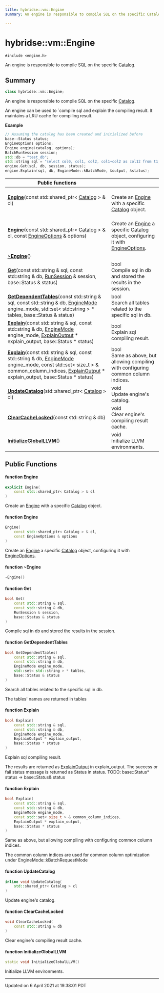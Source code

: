 ```yaml
---
title: hybridse::vm::Engine
summary: An engine is responsible to compile SQL on the specific Catalog. 

---
```

# hybridse::vm::Engine



`#include <engine.h>`

An engine is responsible to compile SQL on the specific [Catalog](/hybridse/usage/api/c++/Classes/classhybridse_1_1vm_1_1_catalog.md). 
## Summary

```cpp
class hybridse::vm::Engine;
```
An engine is responsible to compile SQL on the specific [Catalog](/hybridse/usage/api/c++/Classes/classhybridse_1_1vm_1_1_catalog.md). 

An engine can be used to `compile sql and explain the compiling result. It maintains a LRU cache for compiling result.

**Example**

```cpp
// Assuming the catalog has been created and initialized before
base::Status status;
EngineOptions options;
Engine engine(catalog, options);
BatchRunSession session;
std::db = "test_db";
std::string sql = "select col0, col1, col2, col1+col2 as col12 from t1;";
engine.Get(sql, db, session, status);
engine.Explain(sql, db, EngineMode::kBatchMode, &output, &status);
```


|  Public functions|            |
| -------------- | -------------- |
|**[Engine](/hybridse/usage/api/c++/Classes/classhybridse_1_1vm_1_1_engine.md#function-engine)**(const std::shared_ptr< [Catalog](/hybridse/usage/api/c++/Classes/classhybridse_1_1vm_1_1_catalog.md) > & cl)| <br>Create an [Engine](/hybridse/usage/api/c++/Classes/classhybridse_1_1vm_1_1_engine.md) with a specific [Catalog](/hybridse/usage/api/c++/Classes/classhybridse_1_1vm_1_1_catalog.md) object.  |
|**[Engine](/hybridse/usage/api/c++/Classes/classhybridse_1_1vm_1_1_engine.md#function-engine)**(const std::shared_ptr< [Catalog](/hybridse/usage/api/c++/Classes/classhybridse_1_1vm_1_1_catalog.md) > & cl, const [EngineOptions](/hybridse/usage/api/c++/Classes/classhybridse_1_1vm_1_1_engine_options.md) & options)| <br>Create an [Engine](/hybridse/usage/api/c++/Classes/classhybridse_1_1vm_1_1_engine.md) a specific [Catalog](/hybridse/usage/api/c++/Classes/classhybridse_1_1vm_1_1_catalog.md) object, configuring it with [EngineOptions]().  |
|**[~Engine](/hybridse/usage/api/c++/Classes/classhybridse_1_1vm_1_1_engine.md#function-~engine)**()|  |
|**[Get](/hybridse/usage/api/c++/Classes/classhybridse_1_1vm_1_1_engine.md#function-get)**(const std::string & sql, const std::string & db, [RunSession](/hybridse/usage/api/c++/Classes/classhybridse_1_1vm_1_1_run_session.md) & session, base::Status & status)| bool <br>Compile sql in db and stored the results in the session.  |
|**[GetDependentTables](/hybridse/usage/api/c++/Classes/classhybridse_1_1vm_1_1_engine.md#function-getdependenttables)**(const std::string & sql, const std::string & db, [EngineMode](/hybridse/usage/api/c++/Namespaces/namespacehybridse_1_1vm.md#enum-enginemode) engine_mode, std::set< std::string > * tables, base::Status & status)| bool <br>Search all tables related to the specific sql in db.  |
|**[Explain](/hybridse/usage/api/c++/Classes/classhybridse_1_1vm_1_1_engine.md#function-explain)**(const std::string & sql, const std::string & db, [EngineMode](/hybridse/usage/api/c++/Namespaces/namespacehybridse_1_1vm.md#enum-enginemode) engine_mode, [ExplainOutput](/hybridse/usage/api/c++/Classes/structhybridse_1_1vm_1_1_explain_output.md) * explain_output, base::Status * status)| bool <br>Explain sql compiling result.  |
|**[Explain](/hybridse/usage/api/c++/Classes/classhybridse_1_1vm_1_1_engine.md#function-explain)**(const std::string & sql, const std::string & db, [EngineMode](/hybridse/usage/api/c++/Namespaces/namespacehybridse_1_1vm.md#enum-enginemode) engine_mode, const std::set< size_t > & common_column_indices, [ExplainOutput](/hybridse/usage/api/c++/Classes/structhybridse_1_1vm_1_1_explain_output.md) * explain_output, base::Status * status)| bool <br>Same as above, but allowing compiling with configuring common column indices.  |
|**[UpdateCatalog](/hybridse/usage/api/c++/Classes/classhybridse_1_1vm_1_1_engine.md#function-updatecatalog)**(std::shared_ptr< [Catalog](/hybridse/usage/api/c++/Classes/classhybridse_1_1vm_1_1_catalog.md) > cl)| void <br>Update engine's catalog.  |
|**[ClearCacheLocked](/hybridse/usage/api/c++/Classes/classhybridse_1_1vm_1_1_engine.md#function-clearcachelocked)**(const std::string & db)| void <br>Clear engine's compiling result cache.  |
|**[InitializeGlobalLLVM](/hybridse/usage/api/c++/Classes/classhybridse_1_1vm_1_1_engine.md#function-initializegloballlvm)**()| void <br>Initialize LLVM environments.  |

## Public Functions

#### function Engine

```cpp
explicit Engine(
    const std::shared_ptr< Catalog > & cl
)
```

Create an [Engine](/hybridse/usage/api/c++/Classes/classhybridse_1_1vm_1_1_engine.md) with a specific [Catalog](/hybridse/usage/api/c++/Classes/classhybridse_1_1vm_1_1_catalog.md) object. 

#### function Engine

```cpp
Engine(
    const std::shared_ptr< Catalog > & cl,
    const EngineOptions & options
)
```

Create an [Engine](/hybridse/usage/api/c++/Classes/classhybridse_1_1vm_1_1_engine.md) a specific [Catalog](/hybridse/usage/api/c++/Classes/classhybridse_1_1vm_1_1_catalog.md) object, configuring it with [EngineOptions](). 

#### function ~Engine

```cpp
~Engine()
```


#### function Get

```cpp
bool Get(
    const std::string & sql,
    const std::string & db,
    RunSession & session,
    base::Status & status
)
```

Compile sql in db and stored the results in the session. 

#### function GetDependentTables

```cpp
bool GetDependentTables(
    const std::string & sql,
    const std::string & db,
    EngineMode engine_mode,
    std::set< std::string > * tables,
    base::Status & status
)
```

Search all tables related to the specific sql in db. 

The tables' names are returned in tables 

#### function Explain

```cpp
bool Explain(
    const std::string & sql,
    const std::string & db,
    EngineMode engine_mode,
    ExplainOutput * explain_output,
    base::Status * status
)
```

Explain sql compiling result. 

The results are returned as [ExplainOutput](/hybridse/usage/api/c++/Classes/structhybridse_1_1vm_1_1_explain_output.md) in explain_output. The success or fail status message is returned as Status in status. TODO: base::Status* status -> base::Status& status 

#### function Explain

```cpp
bool Explain(
    const std::string & sql,
    const std::string & db,
    EngineMode engine_mode,
    const std::set< size_t > & common_column_indices,
    ExplainOutput * explain_output,
    base::Status * status
)
```

Same as above, but allowing compiling with configuring common column indices. 

The common column indices are used for common column optimization under EngineMode::kBatchRequestMode 

#### function UpdateCatalog

```cpp
inline void UpdateCatalog(
    std::shared_ptr< Catalog > cl
)
```

Update engine's catalog. 

#### function ClearCacheLocked

```cpp
void ClearCacheLocked(
    const std::string & db
)
```

Clear engine's compiling result cache. 

#### function InitializeGlobalLLVM

```cpp
static void InitializeGlobalLLVM()
```

Initialize LLVM environments. 

-------------------------------

Updated on  6 April 2021 at 19:38:01 PDT